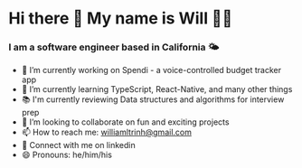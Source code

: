 # Hi there 👋 My name is Will 🙋‍♂️
### I am a software engineer based in California 🌤

- 🔭 I’m currently working on Spendi - a voice-controlled budget tracker app
- 🌱 I’m currently learning TypeScript, React-Native, and many other things
- 📚 I'm currently reviewing Data structures and algorithms for interview prep
- 👯 I’m looking to collaborate on fun and exciting projects
- 📫 How to reach me: williamltrinh@gmail.com
- 🤝 Connect with me on linkedin
- 😄 Pronouns: he/him/his

